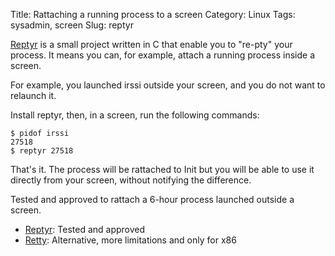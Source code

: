 Title: Rattaching a running process to a screen
Category: Linux
Tags: sysadmin, screen
Slug: reptyr

[Reptyr](https://github.com/nelhage/reptyr) is a small project written in C that enable you to "re-pty" your process. It means you can, for example, attach a running process inside a screen.

For example, you launched irssi outside your screen, and you do not want to relaunch it.

Install reptyr, then, in a screen, run the following commands:

    $ pidof irssi
    27518
    $ reptyr 27518

That's it. The process will be rattached to Init but you will be able to use it directly from your screen, without notifying the difference.

Tested and approved to rattach a 6-hour process launched outside a screen.

* [Reptyr](https://github.com/nelhage/reptyr): Tested and approved
* [Retty](http://pasky.or.cz//dev/retty/): Alternative, more limitations and only for x86
